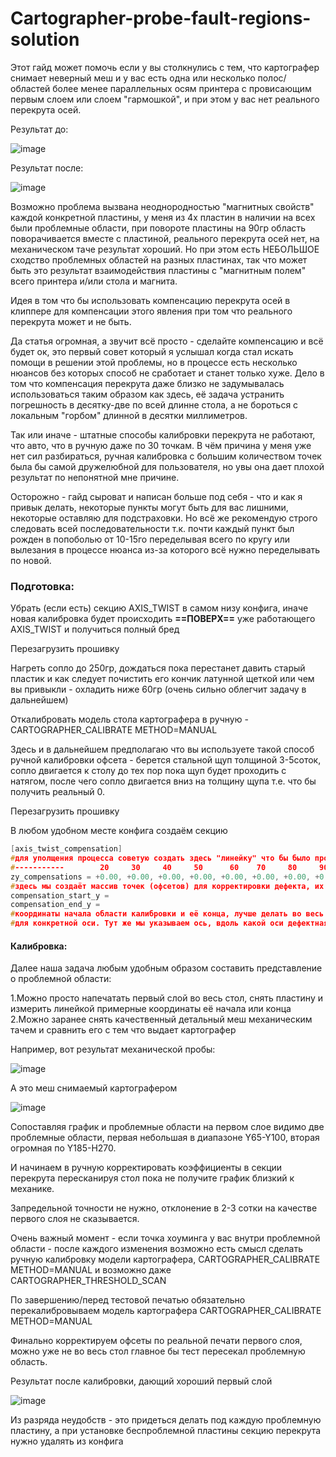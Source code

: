 # Cartographer-probe-fault-regions-solution

Этот гайд может помочь если у вы столкнулись с тем, что картографер снимает неверный меш и у вас есть одна или несколько полос/областей более менее параллельных осям принтера с провисающим первым слоем или слоем "гармошкой", и при этом у вас нет реального перекрута осей.

Результат до:

![image](https://github.com/user-attachments/assets/9d96c158-fff3-453d-8174-94d98f0a32e6)


Результат после:

![image](https://github.com/user-attachments/assets/6abfd4bc-abc3-440b-85c4-f768bd32a737)


Возможно проблема вызвана неоднородностью "магнитных свойств" каждой конкретной пластины, у меня из 4х пластин в наличии на всех были проблемные области, при повороте пластины на 90гр область поворачивается вместе с пластиной, реального перекрута осей нет, на механическом таче результат хороший. Но при этом есть НЕБОЛЬШОЕ сходство проблемных областей на разных пластинах, так что может быть это результат взаимодействия пластины с "магнитным полем" всего принтера и/или стола и магнита.

Идея в том что бы использовать компенсацию перекрута осей в клиппере для компенсации этого явления при том что реального перекрута может и не быть. 

Да статья огромная, а звучит всё просто - сделайте компенсацию и всё будет ок, это первый совет который я услышал когда стал искать помощи в решении этой проблемы, но в процессе есть несколько нюансов без которых способ не сработает и станет только хуже. Дело в том что компенсация перекрута даже близко не задумывалась использоваться таким образом как здесь, её задача устранить погрешность в десятку-две по всей длинне стола, а не бороться с локальным "горбом" длинной в десятки миллиметров.

Так или иначе - штатные способы калибровки перекрута не работают, что авто, что в ручную даже по 30 точкам. В чём причина у меня уже нет сил разбираться, ручная калибровка с большим количеством точек была бы самой дружелюбной для пользователя, но увы она дает плохой результат по непонятной мне причине.

Осторожно - гайд сыроват и написан больше под себя - что и как я привык делать, некоторые пункты могут быть для вас лишними, некоторые оставляю для подстраховки. 
Но всё же рекомендую строго следовать всей последовательности т.к. почти каждый пункт был рожден в попоболью от 10-15го переделывая всего по кругу или вылезания в процессе нюанса из-за которого всё нужно переделывать по новой.

### Подготовка:

Убрать (если есть) секцию AXIS_TWIST в самом низу конфига, иначе новая калибровка будет происходить **==ПОВЕРХ==** уже работающего AXIS_TWIST и получиться полный бред

Перезагрузить прошивку

Нагреть сопло до 250гр, дождаться пока перестанет давить старый пластик и как следует почистить его кончик латунной щеткой или чем вы привыкли - охладить ниже 60гр (очень сильно облегчит задачу в дальнейшем)

Откалибровать модель стола картографера в ручную - CARTOGRAPHER_CALIBRATE METHOD=MANUAL

Здесь и в дальнейшем предполагаю что вы используете такой способ ручной калибровки офсета -  берется стальной щуп толщиной 3-5соток, сопло двигается к столу до тех пор пока щуп будет проходить с натягом, после чего сопло двигается вниз на толщину щупа т.е. что бы получить реальный 0.

Перезагрузить прошивку

В любом удобном месте конфига создаём  секцию

```c
[axis_twist_compensation]
#для уполщения процесса советую создать здесь "линейку" что бы было проще ориентироваться к каким координатам примениться офсет. Но линейку нужно спозиционировать по несколькоим точкам, т.е. например меняется несколько значений в zy_compensations на +1, перезагружаетесь - снимаете меш, смотрите какая точка какой координате соответствует и заполняете линейку для что бы координаты соответствовали реальным.
#-----------        20     30     40     50      60    70     80     90     100   110    120     130    140   150     160    170    180    190   200    210    220    230    240    250    260    270    280    290    300    310    320     330
zy_compensations = +0.00, +0.00, +0.00, +0.00, +0.00, +0.00, +0.00, +0.00, +0.00, +0.00, +0.00, +0.00, +0.00, +0.00, +0.00, +0.00, +0.00, +0.00, +0.00, +0.00, +0.00, +0.00, +0.00, +0.00, +0.00, +0.00, +0.00, +0.00, +0.00, +0.00, +0.00, +0.00,
#здесь мы создаёт массив точек (офсетов) для корректировки дефекта, их количество должно быть НЕЧЁТНЫМ, [количество]/[max-mix]=расстояние между точками, его следует выбирать соразмерным дефективной области и крутизне её начала или конца
compensation_start_y = 
compensation_end_y = 
#координаты начала области калибровки и её конца, лучше делать во весь стол, я пробовал задавать компенсацию только в проблемной области но работает криво. Основной момент - точки должны быть СИММЕТРИЧНЫ относительно [bed_mesh] zero_reference_position: 164, 162 
#для конкретной оси. Тут же мы указываем ось, вдоль какой оси дефектная область - ту ось и указываем
```


#### Калибровка:

Далее наша задача любым удобным образом составить представление о проблемной области:

1.Можно просто напечатать первый слой во весь стол, снять пластину и измерить линейкой примерные координаты её начала или конца
2.Можно заранее снять качественный детальный меш механическим тачем и сравнить его с тем что выдает картографер

Например, вот результат механической пробы:

![image](https://github.com/user-attachments/assets/039616d5-30b7-47cb-916e-068304cecd38)


А это меш снимаемый картографером

![image](https://github.com/user-attachments/assets/b5398d17-9799-4240-8ee5-c1dcf52f66d5)


Сопоставляя график и проблемные области на первом слое видимо две проблемные области, первая небольшая в диапазоне Y65-Y100, вторая огромная по  Y185-Н270.

И начинаем в ручную корректировать коэффициенты в секции перекрута пересканируя стол пока не получите график близкий к механике.

Запредельной точности не нужно, отклонение в 2-3 сотки  на качестве первого слоя не сказывается.

Очень важный момент - если точка хоуминга у вас внутри проблемной области - после каждого изменения возможно есть смысл сделать ручную калибровку модели картографера, CARTOGRAPHER_CALIBRATE METHOD=MANUAL и возможно даже CARTOGRAPHER_THRESHOLD_SCAN

По завершению/перед тестовой печатью обязательно перекалибровываем модель картографера CARTOGRAPHER_CALIBRATE METHOD=MANUAL

Финально корректируем офсеты по реальной печати первого слоя, можно уже не во весь стол главное бы тест пересекал проблемную область.

Результат после калибровки, дающий хороший первый слой



![image](https://github.com/user-attachments/assets/f5d1a68d-106c-4e14-a717-958b1032b12c)


Из разряда неудобств - это придеться делать под каждую проблемную пластину, а при установке беспроблемной пластины секцию перекрута нужно удалять из конфига
